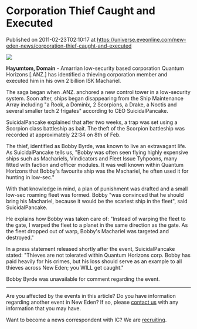 # Corporation Thief Caught and Executed
Published on 2011-02-23T02:10:17 at https://universe.eveonline.com/new-eden-news/corporation-thief-caught-and-executed

![](http://www.eve-ic.net/media/assets/icarticlebanner.png)  
  
 **Hayumtom, Domain** \- Amarrian low-security based corporation Quantum Horizons [.ANZ.] has identified a thieving corporation member and executed him in his own 2 billion ISK Machariel.  
  
The saga began when .ANZ. anchored a new control tower in a low-security system. Soon after, ships began disappearing from the Ship Maintenance Array including "a Rook, a Dominix, 2 Scorpions, a Drake, a Noctis and several smaller tech 2 frigates" according to CEO SuicidalPancake.  
  
SuicidalPancake explained that after two weeks, a trap was set using a Scorpion class battleship as bait. The theft of the Scorpion battleship was recorded at approximately 22:34 on 8th of Feb.  
  
The thief, identified as Bobby Byrde, was known to live an extravagant life. As SuicidalPancake tells us, "Bobby was often seen flying highly expensive ships such as Machariels, Vindicators and Fleet Issue Tyhpoons, many fitted with faction and officer modules. It was well known within Quantum Horizons that Bobby's favourite ship was the Machariel, he often used it for hunting in low-sec."  
  
With that knowledge in mind, a plan of punishment was drafted and a small low-sec roaming fleet was formed. Bobby "was convinced that he should bring his Machariel, because it would be the scariest ship in the fleet", said SuicidalPancake.  
  
He explains how Bobby was taken care of: "Instead of warping the fleet to the gate, I warped the fleet to a planet in the same direction as the gate. As the fleet dropped out of warp, Bobby's Machariel was targeted and destroyed."  
  
In a press statement released shortly after the event, SuicidalPancake stated: "Thieves are not tolerated within Quantum Horizons corp. Bobby has paid heavily for his crimes, but his loss should serve as an example to all thieves across New Eden; you WILL get caught."  
  
Bobby Byrde was unavailable for comment regarding the event.

* * *

Are you affected by the events in this article? Do you have information regarding another event in New Eden? If so, please [contact us](http://www.eveonline.com/news.asp?a=submitrp) with any information that you may have.  
  
Want to become a news correspondent with IC? We are [recruiting](http://www.eveonline.com/isd.asp).
